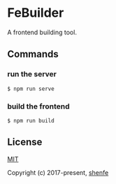 # FeBuilder

A frontend building tool.

## Commands

### run the server

```
$ npm run serve
```

### build the frontend

```
$ npm run build
```

## License

[MIT](http://opensource.org/licenses/MIT)

Copyright (c) 2017-present, [shenfe](https://github.com/shenfe)
